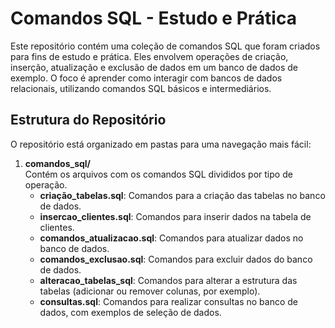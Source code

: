 # Comandos SQL - Estudo e Prática

Este repositório contém uma coleção de comandos SQL que foram criados para fins de estudo e prática. Eles envolvem operações de criação, inserção, atualização e exclusão de dados em um banco de dados de exemplo. O foco é aprender como interagir com bancos de dados relacionais, utilizando comandos SQL básicos e intermediários.

## Estrutura do Repositório

O repositório está organizado em pastas para uma navegação mais fácil:

1. **comandos_sql/**  
   Contém os arquivos com os comandos SQL divididos por tipo de operação.
   - **criação_tabelas.sql**: Comandos para a criação das tabelas no banco de dados.
   - **insercao_clientes.sql**: Comandos para inserir dados na tabela de clientes.
   - **comandos_atualizacao.sql**: Comandos para atualizar dados no banco de dados.
   - **comandos_exclusao.sql**: Comandos para excluir dados do banco de dados.
   - **alteracao_tabelas_sql**: Comandos para alterar a estrutura das tabelas (adicionar ou remover colunas, por exemplo).
   - **consultas.sql**: Comandos para realizar consultas no banco de dados, com exemplos de seleção de dados.
